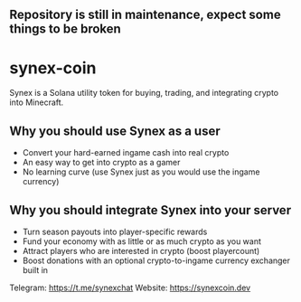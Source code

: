 ## Repository is still in maintenance, expect some things to be broken

# synex-coin
Synex is a Solana utility token for buying, trading, and integrating crypto into Minecraft.

## Why you should use Synex as a user
- Convert your hard-earned ingame cash into real crypto
- An easy way to get into crypto as a gamer
- No learning curve (use Synex just as you would use the ingame currency)

## Why you should integrate Synex into your server
- Turn season payouts into player-specific rewards
- Fund your economy with as little or as much crypto as you want
- Attract players who are interested in crypto (boost playercount)
- Boost donations with an optional crypto-to-ingame currency exchanger built in

Telegram: https://t.me/synexchat
Website: https://synexcoin.dev
